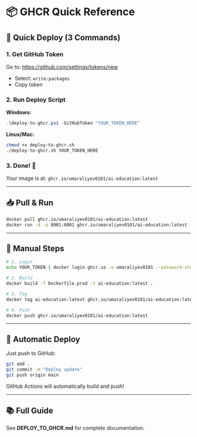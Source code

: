 # 📦 GHCR Quick Reference

## 🚀 Quick Deploy (3 Commands)

### 1. Get GitHub Token
Go to: https://github.com/settings/tokens/new
- Select: `write:packages`
- Copy token

### 2. Run Deploy Script

**Windows:**
```powershell
.\deploy-to-ghcr.ps1 -GitHubToken "YOUR_TOKEN_HERE"
```

**Linux/Mac:**
```bash
chmod +x deploy-to-ghcr.sh
./deploy-to-ghcr.sh YOUR_TOKEN_HERE
```

### 3. Done! 🎉

Your image is at: `ghcr.io/umaraliyev0101/ai-education:latest`

---

## 📥 Pull & Run

```bash
docker pull ghcr.io/umaraliyev0101/ai-education:latest
docker run -d -p 8001:8001 ghcr.io/umaraliyev0101/ai-education:latest
```

---

## 🔧 Manual Steps

```bash
# 1. Login
echo YOUR_TOKEN | docker login ghcr.io -u umaraliyev0101 --password-stdin

# 2. Build
docker build -f Dockerfile.prod -t ai-education:latest .

# 3. Tag
docker tag ai-education:latest ghcr.io/umaraliyev0101/ai-education:latest

# 4. Push
docker push ghcr.io/umaraliyev0101/ai-education:latest
```

---

## 🤖 Automatic Deploy

Just push to GitHub:
```bash
git add .
git commit -m "Deploy update"
git push origin main
```

GitHub Actions will automatically build and push!

---

## 📚 Full Guide

See **DEPLOY_TO_GHCR.md** for complete documentation.
